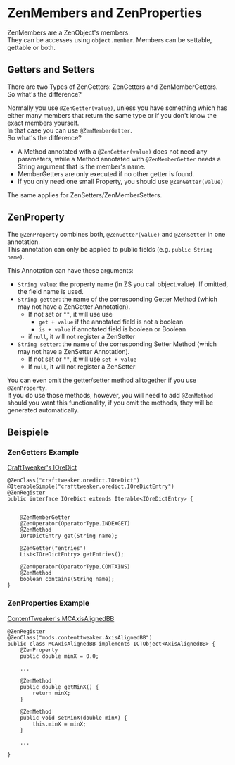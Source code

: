 # ZenMembers and ZenProperties

ZenMembers are a ZenObject's members.  
They can be accesses using `object.member`. Members can be settable, gettable or both.

## Getters and Setters

There are two Types of ZenGetters: ZenGetters and ZenMemberGetters.  
So what's the difference?

Normally you use `@ZenGetter(value)`, unless you have something which has either many members that return the same type or if you don't know the exact members yourself.  
In that case you can use `@ZenMemberGetter`.  
So what's the difference?

- A Method annotated with a `@ZenGetter(value)` does not need any parameters, while a Method annotated with `@ZenMemberGetter` needs a String argument that is the member's name.
- MemberGetters are only executed if no other getter is found.
- If you only need one small Property, you should use `@ZenGetter(value)`

The same applies for ZenSetters/ZenMemberSetters.

## ZenProperty

The `@ZenProperty` combines both, `@ZenGetter(value)` and `@ZenSetter` in one annotation.  
This annotation can only be applied to public fields (e.g. `public String name`).

This Annotation can have these arguments:

- `String value`: the property name (in ZS you call object.value). If omitted, the field name is used.
- `String getter`: the name of the corresponding Getter Method (which may not have a ZenGetter Annotation). 
    - If not set or `""`, it will use use 
        - `get + value` if the annotated field is not a boolean
        - `is + value` if annotated field is boolean or Boolean
    - if `null`, it will not register a ZenSetter
- `String setter`: the name of the corresponding Setter Method (which may not have a ZenSetter Annotation). 
    - If not set or `""`, it will use `set + value`
    - If `null`, it will not register a ZenSetter

You can even omit the getter/setter method alltogether if you use `@ZenProperty`.  
If you do use those methods, however, you will need to add `@ZenMethod` should you want this functionality, if you omit the methods, they will be generated automatically.

## Beispiele

### ZenGetters Example

[CraftTweaker's IOreDict](https://github.com/jaredlll08/CraftTweaker/blob/1.12/CraftTweaker2-API/src/main/java/crafttweaker/api/oredict/IOreDict.java)

    @ZenClass("crafttweaker.oredict.IOreDict")
    @IterableSimple("crafttweaker.oredict.IOreDictEntry")
    @ZenRegister
    public interface IOreDict extends Iterable<IOreDictEntry> {
    
    
        @ZenMemberGetter
        @ZenOperator(OperatorType.INDEXGET)
        @ZenMethod
        IOreDictEntry get(String name);
    
        @ZenGetter("entries")
        List<IOreDictEntry> getEntries();
    
        @ZenOperator(OperatorType.CONTAINS)
        @ZenMethod
        boolean contains(String name);
    }
    

### ZenProperties Example

[ContentTweaker's MCAxisAlignedBB](https://github.com/The-Acronym-Coders/ContentTweaker/blob/develop/1.12/src/main/java/com/teamacronymcoders/contenttweaker/api/ctobjects/aabb/MCAxisAlignedBB.java)

    @ZenRegister
    @ZenClass("mods.contenttweaker.AxisAlignedBB")
    public class MCAxisAlignedBB implements ICTObject<AxisAlignedBB> {
        @ZenProperty
        public double minX = 0.0;
    
        ...
    
        @ZenMethod
        public double getMinX() {
            return minX;
        }
    
        @ZenMethod
        public void setMinX(double minX) {
            this.minX = minX;
        }
    
        ...
    
    }